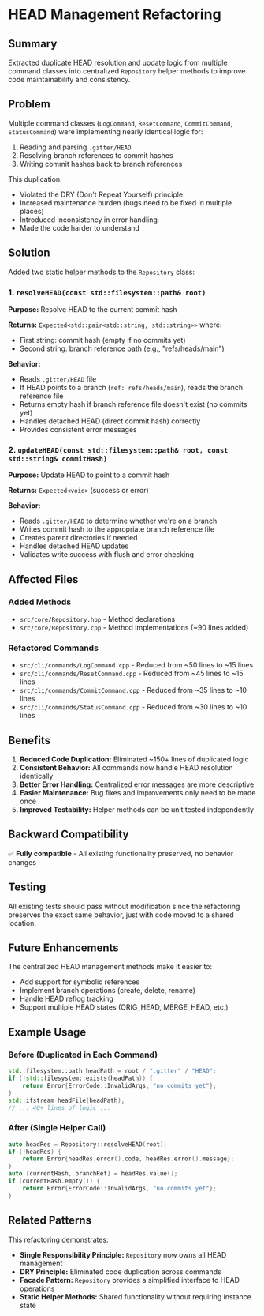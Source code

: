 # HEAD Management Refactoring

## Summary

Extracted duplicate HEAD resolution and update logic from multiple command classes into centralized `Repository` helper methods to improve code maintainability and consistency.

## Problem

Multiple command classes (`LogCommand`, `ResetCommand`, `CommitCommand`, `StatusCommand`) were implementing nearly identical logic for:
1. Reading and parsing `.gitter/HEAD`
2. Resolving branch references to commit hashes
3. Writing commit hashes back to branch references

This duplication:
- Violated the DRY (Don't Repeat Yourself) principle
- Increased maintenance burden (bugs need to be fixed in multiple places)
- Introduced inconsistency in error handling
- Made the code harder to understand

## Solution

Added two static helper methods to the `Repository` class:

### 1. `resolveHEAD(const std::filesystem::path& root)`

**Purpose:** Resolve HEAD to the current commit hash

**Returns:** `Expected<std::pair<std::string, std::string>>` where:
- First string: commit hash (empty if no commits yet)
- Second string: branch reference path (e.g., "refs/heads/main")

**Behavior:**
- Reads `.gitter/HEAD` file
- If HEAD points to a branch (`ref: refs/heads/main`), reads the branch reference file
- Returns empty hash if branch reference file doesn't exist (no commits yet)
- Handles detached HEAD (direct commit hash) correctly
- Provides consistent error messages

### 2. `updateHEAD(const std::filesystem::path& root, const std::string& commitHash)`

**Purpose:** Update HEAD to point to a commit hash

**Returns:** `Expected<void>` (success or error)

**Behavior:**
- Reads `.gitter/HEAD` to determine whether we're on a branch
- Writes commit hash to the appropriate branch reference file
- Creates parent directories if needed
- Handles detached HEAD updates
- Validates write success with flush and error checking

## Affected Files

### Added Methods
- `src/core/Repository.hpp` - Method declarations
- `src/core/Repository.cpp` - Method implementations (~90 lines added)

### Refactored Commands
- `src/cli/commands/LogCommand.cpp` - Reduced from ~50 lines to ~15 lines
- `src/cli/commands/ResetCommand.cpp` - Reduced from ~45 lines to ~15 lines
- `src/cli/commands/CommitCommand.cpp` - Reduced from ~35 lines to ~10 lines
- `src/cli/commands/StatusCommand.cpp` - Reduced from ~30 lines to ~10 lines

## Benefits

1. **Reduced Code Duplication:** Eliminated ~150+ lines of duplicated logic
2. **Consistent Behavior:** All commands now handle HEAD resolution identically
3. **Better Error Handling:** Centralized error messages are more descriptive
4. **Easier Maintenance:** Bug fixes and improvements only need to be made once
5. **Improved Testability:** Helper methods can be unit tested independently

## Backward Compatibility

✅ **Fully compatible** - All existing functionality preserved, no behavior changes

## Testing

All existing tests should pass without modification since the refactoring preserves the exact same behavior, just with code moved to a shared location.

## Future Enhancements

The centralized HEAD management methods make it easier to:
- Add support for symbolic references
- Implement branch operations (create, delete, rename)
- Handle HEAD reflog tracking
- Support multiple HEAD states (ORIG_HEAD, MERGE_HEAD, etc.)

## Example Usage

### Before (Duplicated in Each Command)
```cpp
std::filesystem::path headPath = root / ".gitter" / "HEAD";
if (!std::filesystem::exists(headPath)) {
    return Error{ErrorCode::InvalidArgs, "no commits yet"};
}
std::ifstream headFile(headPath);
// ... 40+ lines of logic ...
```

### After (Single Helper Call)
```cpp
auto headRes = Repository::resolveHEAD(root);
if (!headRes) {
    return Error{headRes.error().code, headRes.error().message};
}
auto [currentHash, branchRef] = headRes.value();
if (currentHash.empty()) {
    return Error{ErrorCode::InvalidArgs, "no commits yet"};
}
```

## Related Patterns

This refactoring demonstrates:
- **Single Responsibility Principle:** `Repository` now owns all HEAD management
- **DRY Principle:** Eliminated code duplication across commands
- **Facade Pattern:** `Repository` provides a simplified interface to HEAD operations
- **Static Helper Methods:** Shared functionality without requiring instance state

